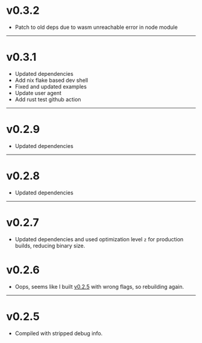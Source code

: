 # v0.3.2

- Patch to old deps due to wasm unreachable error in node module

---

# v0.3.1

- Updated dependencies
- Add nix flake based dev shell
- Fixed and updated examples
- Update user agent
- Add rust test github action

---

# v0.2.9

- Updated dependencies

---

# v0.2.8

- Updated dependencies

---

# v0.2.7

- Updated dependencies and used optimization level `z` for production builds, reducing binary size.

# v0.2.6

- Oops, seems like I built [v0.2.5](#v025) with wrong flags, so rebuilding again.

---

# v0.2.5

- Compiled with stripped debug info.
